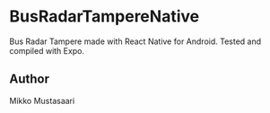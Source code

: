 # BusRadarTampereNative
Bus Radar Tampere made with React Native for Android. Tested and compiled with Expo.

## Author
Mikko Mustasaari
